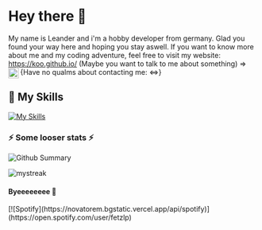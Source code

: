 <h1>Hey there 🤔</h1>

My name is Leander and i'm a hobby developer from germany. 
Glad you found your way here and hoping you stay aswell. 
If you want to know more about me and my coding adventure, feel free to visit my website: https://koo.github.io/
(Maybe you want to talk to me about something) => {Have no qualms about contacting me: <=>}
<a href="https://www.discord.com"><img align="left" src="https://cdn-icons-png.flaticon.com/512/5968/5968756.png" alt="Discord | koo#3193 (493495931375714304)" width="21px"/></a>

<h2>🔭 My Skills</h2>

[![My Skills](https://skillicons.dev/icons?i=idea,java,js,ts,tailwind,css,html,mysql,sqlite,vite,discord,photoshop,premiere)](https://skillicons.dev)

<h3>⚡ Some looser stats ⚡</h3>

<!--![Snake animation](https://github.com/madushadhanushka/github-readme/blob/output/github-contribution-snake.svg)-->

![Github Summary](https://github-profile-summary-cards.vercel.app/api/cards/profile-details?username=Shyquu&theme=tokyonight)

<img src="https://github-readme-streak-stats.herokuapp.com/?user=Shyquu&theme=tokyonight" alt="mystreak"/>

<h4>Byeeeeeeee 💬</h4>
[![Spotify](https://novatorem.bgstatic.vercel.app/api/spotify)](https://open.spotify.com/user/fetzlp)

<!--**Shyquu/Shyquu** is a ✨ _special_ ✨ repository because its `README.md` (this file) appears on your GitHub profile.

Here are some ideas to get you started:

- 🔭 I’m currently working on ...
- 🌱 I’m currently learning ...
- 👯 I’m looking to collaborate on ...
- 🤔 I’m looking for help with ...
- 💬 Ask me about ...
- 📫 How to reach me: ...
- 😄 Pronouns: ...
- ⚡ Fun fact: ...
-->
